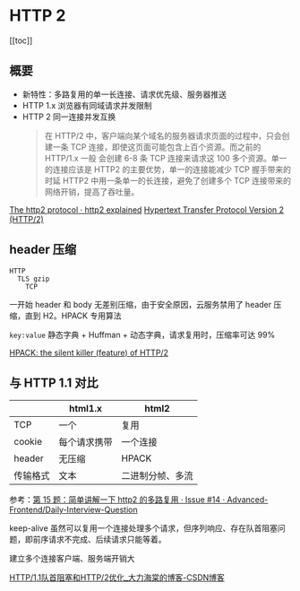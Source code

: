 # HTTP 2
[[toc]]

## 概要
- 新特性：多路复用的单一长连接、请求优先级、服务器推送
- HTTP 1.x 浏览器有同域请求并发限制
- HTTP 2 同一连接并发互换
  > 在 HTTP/2 中，客户端向某个域名的服务器请求页面的过程中，只会创建一条 TCP 连接，即使这页面可能包含上百个资源。而之前的 HTTP/1.x 一般
  > 会创建 6-8 条 TCP 连接来请求这 100 多个资源。单一的连接应该是 HTTP2 的主要优势，单一的连接能减少 TCP 握手带来的时延
  > HTTP2 中用一条单一的长连接，避免了创建多个 TCP 连接带来的网络开销，提高了吞吐量。

[The http2 protocol · http2 explained](https://http2-explained.haxx.se/zh/part6)
[Hypertext Transfer Protocol Version 2 (HTTP/2)](https://httpwg.org/specs/rfc7540.html#intro)

## header 压缩

```
HTTP
  TLS gzip
    TCP
```

一开始 header 和 body 无差别压缩，由于安全原因，云服务禁用了 header 压缩，直到 H2。HPACK 专用算法

`key:value`
静态字典 + Huffman + 动态字典，请求复用时，压缩率可达 99%

[HPACK: the silent killer (feature) of HTTP/2](https://blog.cloudflare.com/hpack-the-silent-killer-feature-of-http-2/)

## 与 HTTP 1.1 对比
|          | html1.x      | html2    |
|----------|--------------|----------|
| TCP      | 一个         | 复用     |
| cookie   | 每个请求携带 | 一个连接 |
| header   | 无压缩       | HPACK    |
| 传输格式 | 文本         | 二进制分帧、多流 |


参考：[第 15 题：简单讲解一下 http2 的多路复用 · Issue #14 · Advanced-Frontend/Daily-Interview-Question](https://github.com/Advanced-Frontend/Daily-Interview-Question/issues/14)

keep-alive 虽然可以复用一个连接处理多个请求，但序列响应、存在队首阻塞问题，即前序请求不完成、后续请求只能等着。

建立多个连接客户端、服务端开销大

[HTTP/1.1队首阻塞和HTTP/2优化_大力海棠的博客-CSDN博客](https://blog.csdn.net/justinzengTM/article/details/105918883)

